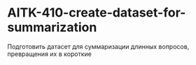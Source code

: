 # AITK-410-create-dataset-for-summarization
Подготовить датасет для суммаризации длинных вопросов, превращения их в короткие
